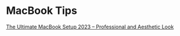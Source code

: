 # MacBook Tips

[The Ultimate MacBook Setup 2023 – Professional and Aesthetic Look](https://www.youtube.com/embed/Bp7gP8SLgwM?feature=oembed "The Ultimate MacBook Setup 2023 – Professional and Aesthetic Look")